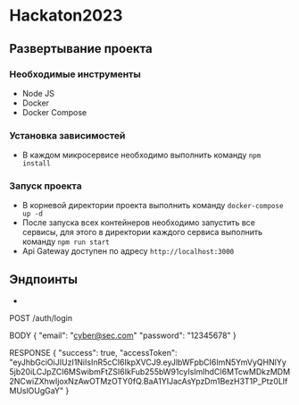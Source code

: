 # Hackaton2023

## Развертывание проекта

### Необходимые инструменты
- Node JS
- Docker
- Docker Compose

### Установка зависимостей
- В каждом микросервисе необходимо выполнить команду `npm install`

### Запуск проекта
- В корневой директории проекта выполнить команду `docker-compose up -d`
- После запуска всех контейнеров необходимо запустить все сервисы, для этого в директории каждого сервиса
выполнить команду `npm run start`
- Api Gateway доступен по адресу `http://localhost:3000`

## Эндпоинты
- ```
POST /auth/login

BODY 
{
    "email": "cyber@sec.com"
    "password": "12345678"
}

RESPONSE
{
"success": true,
"accessToken": "eyJhbGciOiJIUzI1NiIsInR5cCI6IkpXVCJ9.eyJlbWFpbCI6ImN5YmVyQHNlYy5jb20iLCJpZCI6MSwibmFtZSI6IkFub255bW91cyIsImlhdCI6MTcwMDkzMDM2NCwiZXhwIjoxNzAwOTMzOTY0fQ.BaA1YIJacAsYpzDm1BezH3T1P_Ptz0LlfMUslOUgGaY"
}
```

